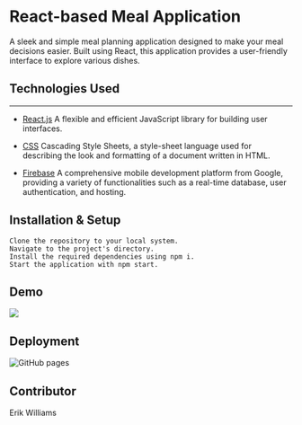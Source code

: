 # React-based Meal Application

A sleek and simple meal planning application designed to make your meal decisions easier. Built using React, this application provides a user-friendly interface to explore various dishes.

## Technologies Used

---

- [React.js](https://reactjs.org/) A flexible and efficient JavaScript library for building user interfaces.

- [CSS](https://developer.mozilla.org/en-US/docs/Web/CSS) Cascading Style Sheets, a style-sheet language used for describing the look and formatting of a document written in HTML.

- [Firebase](https://firebase.google.com/) A comprehensive mobile development platform from Google, providing a variety of functionalities such as a real-time database, user authentication, and hosting.

## Installation & Setup

```
Clone the repository to your local system.
Navigate to the project's directory.
Install the required dependencies using npm i.
Start the application with npm start.
```

## Demo

![](./public/demo.gif)

## Deployment

![GitHub pages](https://github.com/EPW80/Meals.git)

## Contributor

Erik Williams
